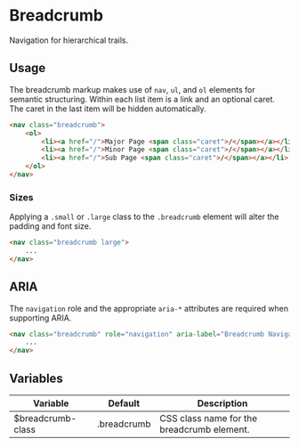 # Breadcrumb #

Navigation for hierarchical trails.

## Usage ##

The breadcrumb markup makes use of `nav`, `ul`, and `ol` elements for semantic structuring. Within each list item is a link and an optional caret. The caret in the last item will be hidden automatically.

```html
<nav class="breadcrumb">
    <ol>
        <li><a href="/">Major Page <span class="caret">/</span></a></li>
        <li><a href="/">Minor Page <span class="caret">/</span></a></li>
        <li><a href="/">Sub Page <span class="caret">/</span></a></li>
    </ol>
</nav>
```

### Sizes ###

Applying a `.small` or `.large` class to the `.breadcrumb` element will alter the padding and font size.

```html
<nav class="breadcrumb large">
    ...
</nav>
```

## ARIA ##

The `navigation` role and the appropriate `aria-*` attributes are required when supporting ARIA.

```html
<nav class="breadcrumb" role="navigation" aria-label="Breadcrumb Navigation">
    ...
</nav>
```

## Variables ##

<table class="table is-striped data-table">
    <thead>
        <tr>
            <th>Variable</th>
            <th>Default</th>
            <th>Description</th>
        </tr>
    </thead>
    <tbody>
        <tr>
            <td>$breadcrumb-class</td>
            <td>.breadcrumb</td>
            <td>CSS class name for the breadcrumb element.</td>
        </tr>
    </tbody>
</table>
